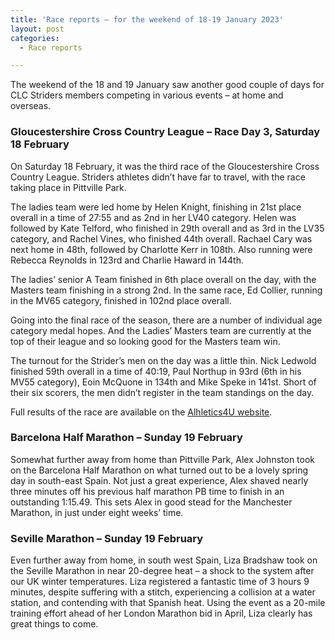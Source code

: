 ```yaml
---
title: 'Race reports – for the weekend of 18-19 January 2023'
layout: post
categories:
  - Race reports

---
```


The weekend of the 18 and 19 January saw another good couple of days for CLC Striders members competing in various events – at home and overseas.

### Gloucestershire Cross Country League – Race Day 3, Saturday 18 February

On Saturday 18 February, it was the third race of the Gloucestershire Cross Country League. Striders athletes didn’t have far to travel, with the race taking place in Pittville Park. 

The ladies team were led home by Helen Knight, finishing in 21st place overall in a time of 27:55 and as 2nd in her LV40 category. Helen was followed by Kate Telford, who finished in 29th overall and as 3rd in the LV35 category, and Rachel Vines, who finished 44th overall. Rachael Cary was next home in 48th, followed by Charlotte Kerr in 108th. Also running were Rebecca Reynolds in 123rd and Charlie Haward in 144th.

The ladies’ senior A Team finished in 6th place overall on the day, with the Masters team finishing in a strong 2nd. In the same race, Ed Collier, running in the MV65 category, finished in 102nd place overall.

Going into the final race of the season, there are a number of individual age category medal hopes. And the Ladies’ Masters team are currently at the top of their league and so looking good for the Masters team win.

The turnout for the Strider’s men on the day was a little thin. Nick Ledwold finished 59th overall in a time of 40:19, Paul Northup in 93rd (6th in his MV55 category), Eoin McQuone in 134th and Mike Speke in 141st. Short of their six scorers, the men didn’t register in the team standings on the day.

Full results of the race are available on the [Alhletics4U website](https://www.athletics4u.co.uk/cross-country/  "Athletics4U website").

### Barcelona Half Marathon – Sunday 19 February

Somewhat further away from home than Pittville Park, Alex Johnston took on the Barcelona Half Marathon on what turned out to be a lovely spring day in south-east Spain. Not just a great experience, Alex shaved nearly three minutes off his previous half marathon PB time to finish in an outstanding 1:15.49. This sets Alex in good stead for the Manchester Marathon, in just under eight weeks’ time.

### Seville Marathon – Sunday 19 February

Even further away from home, in south west Spain, Liza Bradshaw took on the Seville Marathon in near 20-degree heat – a shock to the system after our UK winter temperatures. Liza registered a fantastic time of 3 hours 9 minutes, despite suffering with a stitch, experiencing a collision at a water station, and contending with that Spanish heat. Using the event as a 20-mile training effort ahead of her London Marathon bid in April, Liza clearly has great things to come.
